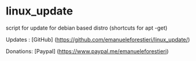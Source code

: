 # linux_update

script for update for debian based distro (shortcuts for apt -get)

Updates : [GitHub] (https://github.com/emanueleforestieri/linux_update/)

Donations: [Paypal] (https://www.paypal.me/emanueleforestieri)
